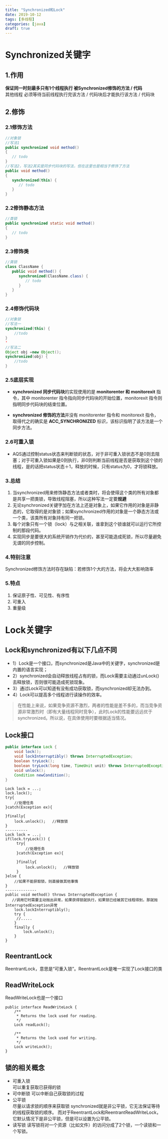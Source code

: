 ```yaml
---
title: "Synchronized和Lock"
date: 2019-10-12
tags: [多线程]
categories: [java]
draft: true
---
```


# Synchronized关键字

## 1.作用
**保证同一时刻最多只有1个线程执行 被Synchronized修饰的方法 / 代码**  
其他线程 必须等待当前线程执行完该方法 / 代码块后才能执行该方法 / 代码块

## 2.修饰

### 2.1修饰方法

```java
//对象锁
//写法1
public synchronized void method()
{
   // todo
}
//写法2，写法2其实是同步代码块的写法，但在这里也是相当于修饰了方法
public void method()
{
   synchronized(this) {
      // todo
   }
}
```

### 2.2修饰静态方法
```java
//类锁
public synchronized static void method()
{
   // todo
}
```

### 2.3修饰类
```java
//类锁
class ClassName {
   public void method() {
      synchronized(ClassName.class) {
         // todo
      }
   }
}
```


### 2.4修饰代码块
```java
//对象锁
//写法一
synchronized(this) {
    //todo
}
'
//写法二
Object obj =new Object();
synchronized(obj) {
    //todo
}
```
### 2.5底层实现 
- **synchronized 同步代码块**的实现使用的是 **monitorenter 和 monitorexit** 指令，其中 monitorenter 指令指向同步代码块的开始位置，monitorexit 指令则指明同步代码块的结束位置。

- **synchronized 修饰的方法**并没有 monitorenter 指令和 monitorexit 指令，取得代之的确实是 **ACC_SYNCHRONIZED** 标识，该标识指明了该方法是一个同步方法。

### 2.6可重入锁
- AQS通过控制status状态来判断锁的状态，对于非可重入锁状态不是0则去阻塞；对于可重入锁如果是0则执行，非0则判断当前线程是否是获取到这个锁的线程，是的话把status状态＋1，释放的时候，只有status为0，才将锁释放。


### 3.总结
1.	当synchronized用来修饰静态方法或者类时，将会使得这个类的所有对象都是共享一把类锁，导致线程阻塞，所以这种写法一定要**规避**
2.  无论synchronized关键字加在方法上还是对象上，如果它作用的对象是非静态的，它取得的是对象锁；如果synchronized作用的对象是一个静态方法或一个类，该类所有对象持有同一把锁。
3.  每个对象只有一个锁（lock）与之相关联，谁拿到这个锁谁就可以运行它所控制的那段代码。
4.  实现同步是要很大的系统开销作为代价的，甚至可能造成死锁，所以尽量避免无谓的同步控制。

### 4.特别注意
Synchronized修饰方法时存在缺陷：若修饰1个大的方法，将会大大影响效率

### 5.特点
1. 保证原子性、可见性、有序性
2. 可重入
3. 重量级

# Lock关键字
## Lock和synchronized有以下几点不同
- 1）Lock是一个接口，而synchronized是Java中的关键字，synchronized是内置的语言实现；
- 2）synchronized会自动释放线程占有的锁，而Lock需要主动通过unLock()去释放锁，否则很可能造成死锁现象。
- 3）通过Lock可以知道有没有成功获取锁，而synchronized却无法办到。
- 4）Lock可以提高多个线程进行读操作的效率。

>在性能上来说，如果竞争资源不激烈，两者的性能是差不多的，而当竞争资源非常激烈时（即有大量线程同时竞争），此时Lock的性能要远远优于synchronized。所以说，在具体使用时要根据适当情况。

## Lock接口
```java
public interface Lock {
    void lock();
    void lockInterruptibly() throws InterruptedException;
    boolean tryLock();
    boolean tryLock(long time, TimeUnit unit) throws InterruptedException;
    void unlock();
    Condition newCondition();
}
```
```lock用法
Lock lock = ...;
lock.lock();
try{
    //处理任务
}catch(Exception ex){
     
}finally{
    lock.unlock();   //释放锁
}
----------
Lock lock = ...;
if(lock.tryLock()) {
     try{
         //处理任务
     }catch(Exception ex){
         
     }finally{
         lock.unlock();   //释放锁
     } 
}else {
    //如果不能获取锁，则直接做其他事情
}
--------------
public void method() throws InterruptedException {
   //调用它时需要主动抛出异常，如果获得锁就执行，如果锁已经被其它线程得到，那就抛InterruptedException异常
    lock.lockInterruptibly();
    try {  
     //.....
    }
    finally {
        lock.unlock();
    }  
}
```

## ReentrantLock
ReentrantLock，意思是“可重入锁”。ReentrantLock是唯一实现了Lock接口的类

## ReadWriteLock
ReadWriteLock也是一个接口
```
public interface ReadWriteLock {
    /**
     * Returns the lock used for reading.
     */
    Lock readLock();
 
    /**
     * Returns the lock used for writing.
     */
    Lock writeLock();
}
```

## 锁的相关概念
- 可重入锁  
可以重复获取已获得的锁
- 可中断锁
可以中断自己获取锁的过程
- 公平锁   
尽量以请求锁的顺序来获取锁
synchronized就是非公平锁，它无法保证等待的线程获取锁的顺序。
而对于ReentrantLock和ReentrantReadWriteLock，它默认情况下是非公平锁，但是可以设置为公平锁。
- 读写锁
读写锁将对一个资源（比如文件）的访问分成了2个锁，一个读锁和一个写锁。
